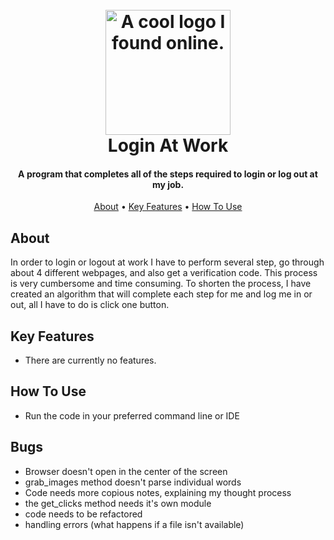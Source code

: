 
<h1 align="center">
  <br>
  <a><img src="https://lh3.googleusercontent.com/g6-Sx61HWyiii4bnCBbI9FZTjI4Zh6OzYTYv2J8d-LexWW1ssIb7QtgwkAxJWHxGjRPbv6lUI7P40tTeLhmQkpaiHDDgQecDCyNcZj_yZd5_V5ATzd_4ti4PLmEo9CGi2Xs6orxPdQ=w2400" alt="A cool logo I found online." width="200"></a>
  <br>
  Login At Work
  <br>
</h1>

<h4 align="center">A program that completes all of the steps required to login or log out at my job.</h4>

<p align="center">
  <a href="#about">About</a> •
  <a href="#key-features">Key Features</a> •
  <a href="#how-to-use">How To Use</a> 
</p>


## About

In order to login or logout at work I have to perform several step, go through about 4 different webpages, and also get a verification code. This process is very cumbersome and time consuming. To shorten the process, I have created an algorithm that will complete each step for me and log me in or out, all I have to do is click one button.

## Key Features

* There are currently no features.


## How To Use

* Run the code in your preferred command line or IDE


## Bugs

* Browser doesn't open in the center of the screen
* grab_images method doesn't parse individual words
* Code needs more copious notes, explaining my thought process
* the get_clicks method needs it's own module
* code needs to be refactored
* handling errors (what happens if a file isn't available)



